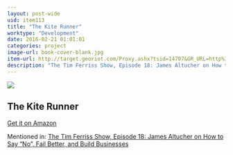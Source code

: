 ```yaml
---
layout: post-wide
uid: item113
title: "The Kite Runner"
worktype: "Development"
date: 2016-02-21 01:01:01
categories: project
image-url: book-cover-blank.jpg
item-url: http://target.georiot.com/Proxy.ashx?tsid=14707&GR_URL=http%3A%2F%2Fwww.amazon.com%2FKite-Runner-10th-Anniversary%2Fdp%2F159463193X%2F%25E2%2580%25A0
description: "The Tim Ferriss Show, Episode 18: James Altucher on How to Say “No”, Fail Better, and Build Businesses"
---
```

<a href="http://target.georiot.com/Proxy.ashx?tsid=14707&GR_URL=http%3A%2F%2Fwww.amazon.com%2FKite-Runner-10th-Anniversary%2Fdp%2F159463193X%2F%25E2%2580%25A0" target="blank"><img src="../../../../img/thumbs/book-cover-blank.jpg" class="prod-img"></a>
<h2>The Kite Runner</h2>
<p><a href="http://target.georiot.com/Proxy.ashx?tsid=14707&GR_URL=http%3A%2F%2Fwww.amazon.com%2FKite-Runner-10th-Anniversary%2Fdp%2F159463193X%2F%25E2%2580%25A0" target="blank">Get it on Amazon</a><p>
<p>Mentioned in: <a href="http://fourhourworkweek.com/2014/07/11/james-altucher/" target="blank">The Tim Ferriss Show, Episode 18: James Altucher on How to Say “No”, Fail Better, and Build Businesses</a></p>
